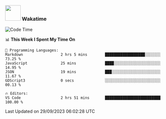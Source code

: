 ### <img src="https://media.giphy.com/media/VgCDAzcKvsR6OM0uWg/giphy.gif" width="50"> Wakatime

  <!--START_SECTION:waka-->
![Code Time](http://img.shields.io/badge/Code%20Time-1%2C450%20hrs%2044%20mins-blue)

📊 **This Week I Spent My Time On** 

```text
💬 Programming Languages: 
Markdown                 2 hrs 5 mins        ██████████████████░░░░░░░   73.25 % 
JavaScript               25 mins             ████░░░░░░░░░░░░░░░░░░░░░   14.95 % 
JSON                     19 mins             ███░░░░░░░░░░░░░░░░░░░░░░   11.67 % 
GDScript3                0 secs              ░░░░░░░░░░░░░░░░░░░░░░░░░   00.13 % 

🔥 Editors: 
VS Code                  2 hrs 51 mins       █████████████████████████   100.00 % 
```


 Last Updated on 29/09/2023 06:02:28 UTC
<!--END_SECTION:waka-->
